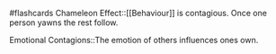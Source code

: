 #flashcards 
Chameleon Effect::[[Behaviour]] is contagious. Once one person yawns the rest follow.
<!--SR:!2023-11-05,1,230-->

Emotional Contagions::The emotion of others influences ones own.
<!--SR:!2023-11-07,3,268-->